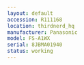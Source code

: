 ```yaml
---
layout: default
accession: R111168
location: thirdnerd_hq
manufacturer: Panasonic
model: FS-A1WX
serial: 8JBMA01940
status: working
---
```


